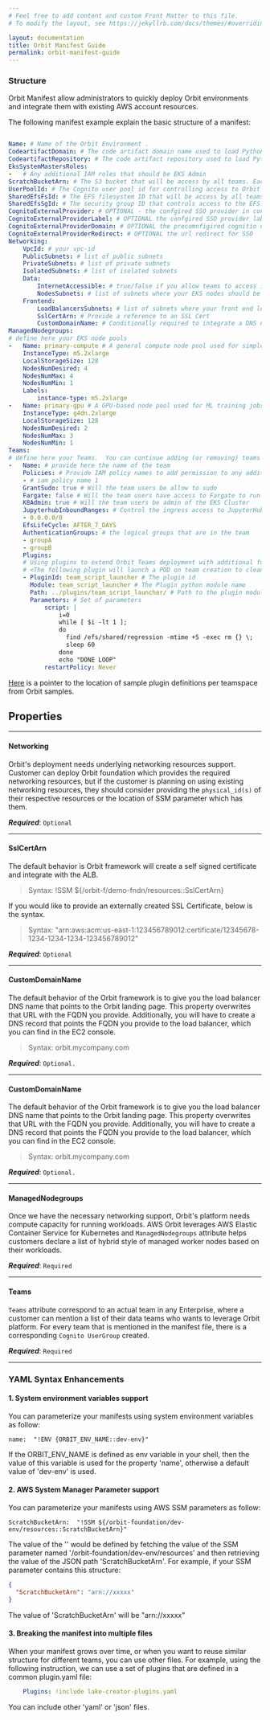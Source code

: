 ```yaml
---
# Feel free to add content and custom Front Matter to this file.
# To modify the layout, see https://jekyllrb.com/docs/themes/#overriding-theme-defaults

layout: documentation
title: Orbit Manifest Guide
permalink: orbit-manifest-guide
---
```


### Structure

Orbit Manifest allow administrators to quickly deploy Orbit environments and integrate them
with existing AWS account resources.

The following manifest example explain the basic structure of a manifest:

```yaml

Name: # Name of the Orbit Environment .
CodeartifactDomain: # The code artifact domain name used to load Python packages by Orbit
CodeartifactRepository: # The code artifact repository used to load Python packages by Orbit
EksSystemMastersRoles:
-   # Any additional IAM roles that should be EKS Admin
ScratchBucketArn: # The S3 bucket that will be access by all teams. Each team has dedicated isolated folder.
UserPoolId: # The Cognito user pool id for controlling access to Orbit
SharedEfsFsId: # The EFS filesystem ID that will be access by all teams. Each team has dedicated isolated folder.
SharedEfsSgId: # The security group ID that controls access to the EFS.
CognitoExternalProvider: # OPTIONAL - the confgired SSO provider in congito
CognitoExternalProviderLabel: # OPTIONAL the confgired SSO provider label in congito
CognitoExternalProviderDomain: # OPTIONAL the precomnfigired cognitio domain
CognitoExternalProviderRedirect: # OPTIONAL the url redirect for SSO
Networking:
    VpcId: # your vpc-id
    PublicSubnets: # list of public subnets
    PrivateSubnets: # list of private subnets
    IsolatedSubnets: # list of isolated subnets
    Data:
        InternetAccessible: # true/false if you allow teams to access internet through their notebooks
        NodesSubnets: # list of subnets where your EKS nodes should be created
    Frontend:
        LoadBalancersSubnets: # list of subnets where your front end load balancers should be created
        SslCertArn: # Provide a reference to an SSL Cert   
        CustomDomainName: # Conditionally required to integrate a DNS name to the custom created SSLCert
ManagedNodegroups:
# define here your EKS node pools
-   Name: primary-compute # A general compute node pool used for simple ETL
    InstanceType: m5.2xlarge
    LocalStorageSize: 128
    NodesNumDesired: 4
    NodesNumMax: 4
    NodesNumMin: 1
    Labels:
        instance-type: m5.2xlarge
-   Name: primary-gpu # A GPU-based node pool used for ML training jobs
    InstanceType: g4dn.2xlarge
    LocalStorageSize: 128
    NodesNumDesired: 2
    NodesNumMax: 3
    NodesNumMin: 1
Teams:
# define here your Teams.  You can continue adding (or removing) teams as needed
-   Name: # provide here the name of the team
    Policies: # Provide IAM policy names to add permission to any additional non-orbit cloud resources
    - # iam policy name 1
    GrantSudo: true # Will the team users be allow to sudo
    Fargate: false # Will the team users have access to Fargate to run containers
    K8Admin: true # Will the team users be admin of the EKS Cluster
    JupyterhubInboundRanges: # Control the ingress access to JupyterHub
    - 0.0.0.0/0
    EfsLifeCycle: AFTER_7_DAYS
    AuthenticationGroups: # the logical groups that are in the team
    - groupA
    - groupB 
    Plugins:
    # Using plugins to extend Orbit Teams deployment with additional functionality
    # <The following plugin will launch a POD on team creation to clean up a certain directory>
    - PluginId: team_script_launcher # The plugin id
      Module: team_script_launcher # The Plugin python module name
      Path: ../plugins/team_script_launcher/ # Path to the plugin module code
      Parameters: # Set of parameters
          script: |
              i=0
              while [ $i -lt 1 ];
              do
                find /efs/shared/regression -mtime +5 -exec rm {} \;
                sleep 60
              done
              echo "DONE LOOP"
          restartPolicy: Never

```

[Here](https://github.com/awslabs/aws-orbit-workbench/tree/main/samples/manifests/demo) is a pointer to the location of sample plugin definitions per teamspace from Orbit samples.   

## Properties     

***   

#### Networking   

Orbit's deployment needs underlying networking resources support. Customer can deploy Orbit foundation which provides the required networking resources, but if the customer is planning on using existing networking resources, they should consider providing the `physical_id(s)` of their respective resources or the location of SSM parameter which has them.    

***Required***: `Optional`    

***   

#### SslCertArn   

The default behavior is Orbit framework will create a self signed certificate and integrate with the ALB.
> Syntax: !SSM ${/orbit-f/demo-fndn/resources::SslCertArn}   

If you would like to provide an externally created SSL Certificate, below is the syntax.   
> Syntax: "arn:aws:acm:us-east-1:123456789012:certificate/12345678-1234-1234-1234-123456789012"



***Required***: `Optional`


***

#### CustomDomainName

The default behavior of the Orbit framework is to give you the load balancer DNS name that points to the Orbit landing page. This property overwrites that URL with the FQDN you provide.
Additionally, you will have to create a DNS record that points the FQDN you provide to the load balancer, which you can find in the EC2 console.

> Syntax: orbit.mycompany.com

***Required***: `Optional.`

***

#### CustomDomainName

The default behavior of the Orbit framework is to give you the load balancer DNS name that points to the Orbit landing page. This property overwrites that URL with the FQDN you provide.
Additionally, you will have to create a DNS record that points the FQDN you provide to the load balancer, which you can find in the EC2 console.

> Syntax: orbit.mycompany.com

***Required***: `Optional.`

***

#### ManagedNodegroups   

Once we have the necessary networking support, Orbit's platform needs compute capacity for running workloads. AWS Orbit leverages AWS Elastic Container Service for Kubernetes and `ManagedNodegroups` attribute helps customers declare a list of hybrid style of managed worker nodes based on their workloads.    

***Required***: `Required`    

***   

#### Teams   

`Teams` attribute correspond to an actual team in any Enterprise, where a customer can mention a list of their data teams who wants to leverage Orbit platform. For every team that is mentioned in the manifest file, there is a corresponding `Cognito UserGroup` created.   

***Required***: `Required`    

***   

### YAML Syntax Enhancements

#### 1. System environment variables support

You can parameterize your manifests using system environment variables as follow:

```
name:  "!ENV {ORBIT_ENV_NAME::dev-env}"
```

If the ORBIT_ENV_NAME is defined as env variable in your shell,  then the value of this variable is used for the property 'name', otherwise a default value of 'dev-env' is used.

#### 2. AWS System Manager Parameter support

You can parameterize your manifests using AWS SSM parameters as follow:

```
ScratchBucketArn:  "!SSM ${/orbit-foundation/dev-env/resources::ScratchBucketArn}"
```

The value of the '' would be defined by fetching the value of the SSM parameter named '/orbit-foundation/dev-env/resources' and then retrieving the value of the JSON path 'ScratchBucketArn'.  For example, if your SSM parameter contains this structure:
```json
{
  "ScratchBucketArn": "arn://xxxxx"
}
```
The value of 'ScratchBucketArn' will be "arn://xxxxx"


#### 3. Breaking the manifest into multiple files

When your manifest grows over time, or when you want to reuse similar structure for different teams, you can use other files. For example, using the following instruction, we can use a set of plugins that are defined in a common plugin.yaml file:

```yaml
    Plugins: !include lake-creator-plugins.yaml
```

You can include other 'yaml' or 'json' files.
